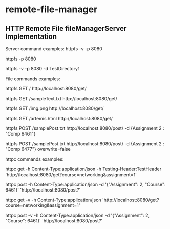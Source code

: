 # remote-file-manager

## HTTP Remote File fileManagerServer Implementation

Server command examples: 
httpfs -v -p 8080

httpfs -p 8080

httpfs -v -p 8080 -d TestDirectory1



File commands examples:

httpfs GET / http://localhost:8080/get/

httpfs GET /sampleText.txt http://localhost:8080/get/

httpfs GET /img.png http://localhost:8080/get/

httpfs GET /artemis.html http://localhost:8080/get/

httpfs POST /samplePost.txt http://localhost:8080/post/ -d {Assignment 2 : "Comp 6461"}

httpfs POST /samplePost.txt http://localhost:8080/post/ -d {Assignment 2 : "Comp 6477"} overwrite=false








httpc commands examples:

httpc get -h Content-Type:application/json -h Testing-Header:TestHeader 'http://localhost:8080/get?course=networking&assignment=1'

httpc post -h Content-Type:application/json -d '{"Assignment": 2, "Course": 6461}' 'http://localhost:8080/post?'

httpc get -v -h Content-Type:application/json 'http://localhost:8080/get?course=networking&assignment=1'

httpc post -v -h Content-Type:application/json -d '{"Assignment": 2, "Course": 6461}' 'http://localhost:8080/post?'






